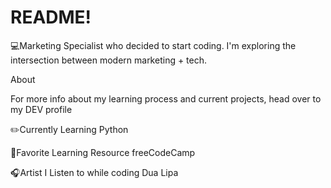 # README!

💻Marketing Specialist who decided to start coding. I'm exploring the intersection between modern marketing + tech.

About


For more info about my learning process and current projects, head over to my DEV profile


✏️Currently Learning
Python

📒Favorite Learning Resource
freeCodeCamp

🎧Artist I Listen to while coding
Dua Lipa
